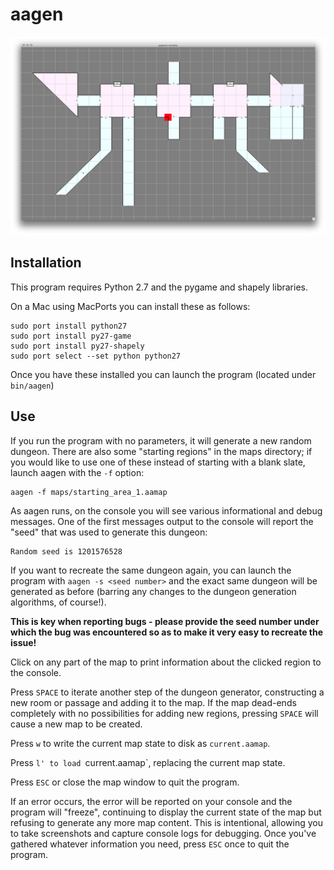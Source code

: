 aagen
=====

![Screenshot](./screenshot1.png)

Installation
------------

This program requires Python 2.7 and the pygame and shapely libraries.

On a Mac using MacPorts you can install these as follows:

    sudo port install python27
    sudo port install py27-game
    sudo port install py27-shapely
    sudo port select --set python python27

Once you have these installed you can launch the program (located under
`bin/aagen`)

Use
---

If you run the program with no parameters, it will generate a new random
dungeon. There are also some "starting regions" in the maps directory; if you
would like to use one of these instead of starting with a blank slate, launch
aagen with the `-f` option:

    aagen -f maps/starting_area_1.aamap


As aagen runs, on the console you will see various informational and debug messages.
One of the first messages output to the console will report the "seed" that was
used to generate this dungeon:

    Random seed is 1201576528

If you want to recreate the same dungeon again, you can launch the program with
`aagen -s <seed number>` and the exact same dungeon will be generated as
before (barring any changes to the dungeon generation algorithms, of course!).

**This is key when reporting bugs - please provide the seed number under which
the bug was encountered so as to make it very easy to recreate the issue!**

Click on any part of the map to print information about the clicked region to the console.

Press `SPACE` to iterate another step of the dungeon generator, constructing a
new room or passage and adding it to the map. If the map dead-ends completely
with no possibilities for adding new regions, pressing `SPACE` will cause a new
map to be created.

Press `w` to write the current map state to disk as `current.aamap`.

Press `l' to load `current.aamap`, replacing the current map state.

Press `ESC` or close the map window to quit the program.

If an error occurs, the error will be reported on your console and the program
will "freeze", continuing to display the current state of the map but refusing
to generate any more map content. This is intentional, allowing you to take
screenshots and capture console logs for debugging. Once you've gathered
whatever information you need, press `ESC` once to quit the program.


